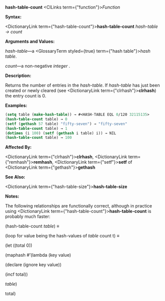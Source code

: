 **hash-table-count** <ClLinks  term={"function"}><i>Function</i></ClLinks> 



**Syntax:** 



<DictionaryLink  term={"hash-table-count"}><b>hash-table-count</b></DictionaryLink> *hash-table → count* 



**Arguments and Values:** 



*hash-table*—a <GlossaryTerm styled={true} term={"hash table"}><i>hash table</i></GlossaryTerm>. 



*count*—a non-negative *integer* . 



**Description:** 



Returns the number of entries in the *hash-table*. If *hash-table* has just been created or newly cleared (see <DictionaryLink  term={"clrhash"}><b>clrhash</b></DictionaryLink>) the entry count is 0. 



**Examples:**
```lisp
(setq table (make-hash-table)) → #<HASH-TABLE EQL 0/120 32115135> 
(hash-table-count table) → 0 
(setf (gethash 57 table) "fifty-seven") → "fifty-seven" 
(hash-table-count table) → 1 
(dotimes (i 100) (setf (gethash i table) i)) → NIL 
(hash-table-count table) → 100 
```
**Affected By:** 



<DictionaryLink  term={"clrhash"}><b>clrhash</b></DictionaryLink>, <DictionaryLink  term={"remhash"}><b>remhash</b></DictionaryLink>, <DictionaryLink  term={"setf"}><b>setf</b></DictionaryLink> of <DictionaryLink  term={"gethash"}><b>gethash</b></DictionaryLink> 



**See Also:** 



<DictionaryLink  term={"hash-table-size"}><b>hash-table-size</b></DictionaryLink> 







 



 



**Notes:** 



The following relationships are functionally correct, although in practice using <DictionaryLink  term={"hash-table-count"}><b>hash-table-count</b></DictionaryLink> is probably much faster: 



(hash-table-count *table*) *≡* 



(loop for value being the hash-values of *table* count t) *≡* 



(let ((total 0)) 



(maphash #’(lambda (key value) 



(declare (ignore key value)) 



(incf total)) 



*table*) 



total) 



